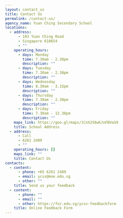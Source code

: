 ```yaml
---
layout: contact_us
title: Contact Us
permalink: /contact-us/
agency_name: Yuan Ching Secondary School
locations:
  - address:
      - 103 Yuan Ching Road
      - Singapore 618654
      - ""
    operating_hours:
      - days: Monday
        time: 7.30am - 2.30pm
        description: ""
      - days: Tuesday
        time: 7.30am - 2.30pm
        description: ""
      - days: Wednesday
        time: 8.30am - 3.15pm
        description: ""
      - days: Thursday
        time: 7.30am - 2.30pm
        description: ""
      - days: Friday
        time: 7.30am - 12.30pm
        description: ""
    maps_link: https://goo.gl/maps/1CnX258wkJoFBVaS9
    title: School Address
  - address:
      - Call
      - 6261 2489
      - ""
    operating_hours: []
    maps_link: ""
    title: Contact Us
contacts:
  - content:
      - phone: +65 6261 2489
      - email: ycss@moe.edu.sg
      - other: ""
    title: Send us your feedback
  - content:
      - phone: ""
      - email: ""
      - other: https://for.edu.sg/ycss-feedbackform
    title: Online Feedback Form
---
```

